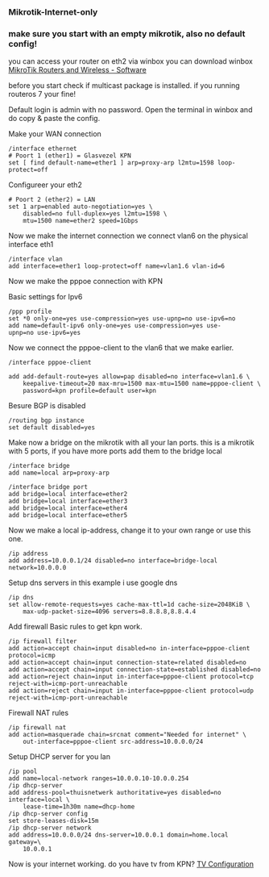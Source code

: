### Mikrotik-Internet-only

### make sure you start with an empty mikrotik, also no default config!

you can access your router on eth2 via winbox
you can download winbox [MikroTik Routers and Wireless - Software](https://mikrotik.com/download)

before you start check if multicast package is installed.
if you running routeros 7 your fine!

Default login is admin with no password.
Open the terminal in winbox and do copy & paste the config.

Make your WAN connection
```
/interface ethernet
# Poort 1 (ether1) = Glasvezel KPN
set [ find default-name=ether1 ] arp=proxy-arp l2mtu=1598 loop-protect=off

```

Configureer your eth2

```
# Poort 2 (ether2) = LAN  
set 1 arp=enabled auto-negotiation=yes \
    disabled=no full-duplex=yes l2mtu=1598 \
    mtu=1500 name=ether2 speed=1Gbps
```

Now we make the internet connection we connect vlan6 on the physical interface eth1
```
/interface vlan
add interface=ether1 loop-protect=off name=vlan1.6 vlan-id=6
```

Now we make the pppoe connection with KPN

Basic settings for Ipv6
```
/ppp profile
set *0 only-one=yes use-compression=yes use-upnp=no use-ipv6=no
add name=default-ipv6 only-one=yes use-compression=yes use-upnp=no use-ipv6=yes
```

Now we connect the pppoe-client to the vlan6 that we make earlier.

```
/interface pppoe-client

add add-default-route=yes allow=pap disabled=no interface=vlan1.6 \
    keepalive-timeout=20 max-mru=1500 max-mtu=1500 name=pppoe-client \
    password=kpn profile=default user=kpn
```

Besure BGP is disabled

```
/routing bgp instance
set default disabled=yes
```

Make now a bridge on the mikrotik with all your lan ports.
this is a mikrotik with 5 ports, if you have more ports add them to the bridge local

```
/interface bridge
add name=local arp=proxy-arp

/interface bridge port
add bridge=local interface=ether2
add bridge=local interface=ether3
add bridge=local interface=ether4
add bridge=local interface=ether5
```

Now we make a local ip-address, change it to your own range or use this one.

```
/ip address
add address=10.0.0.1/24 disabled=no interface=bridge-local network=10.0.0.0
```

Setup dns servers in this example i use google dns

```
/ip dns
set allow-remote-requests=yes cache-max-ttl=1d cache-size=2048KiB \
    max-udp-packet-size=4096 servers=8.8.8.8,8.8.4.4
```


Add firewall
Basic rules to get kpn work.
```
/ip firewall filter
add action=accept chain=input disabled=no in-interface=pppoe-client protocol=icmp
add action=accept chain=input connection-state=related disabled=no
add action=accept chain=input connection-state=established disabled=no
add action=reject chain=input in-interface=pppoe-client protocol=tcp reject-with=icmp-port-unreachable
add action=reject chain=input in-interface=pppoe-client protocol=udp reject-with=icmp-port-unreachable
```

Firewall NAT rules

```
/ip firewall nat
add action=masquerade chain=srcnat comment="Needed for internet" \
    out-interface=pppoe-client src-address=10.0.0.0/24
```

Setup DHCP server for you lan

```
/ip pool
add name=local-network ranges=10.0.0.10-10.0.0.254  
/ip dhcp-server
add address-pool=thuisnetwerk authoritative=yes disabled=no interface=local \
    lease-time=1h30m name=dhcp-home
/ip dhcp-server config
set store-leases-disk=15m
/ip dhcp-server network
add address=10.0.0.0/24 dns-server=10.0.0.1 domain=home.local gateway=\
    10.0.0.1
```

Now is your internet working.
do you have tv from KPN? [TV Configuration](../mikrotik/Mikrotik-tv-settings.md)


